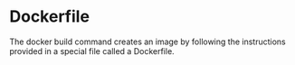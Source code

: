 # Dockerfile
The docker build command creates an image by following the instructions provided in a special file called a Dockerfile.

